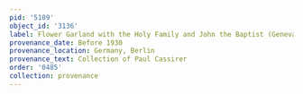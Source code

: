 ```yaml
---
pid: '5109'
object_id: '3136'
label: Flower Garland with the Holy Family and John the Baptist (Geneva)
provenance_date: Before 1930
provenance_location: Germany, Berlin
provenance_text: Collection of Paul Cassirer
order: '0485'
collection: provenance
---
```

